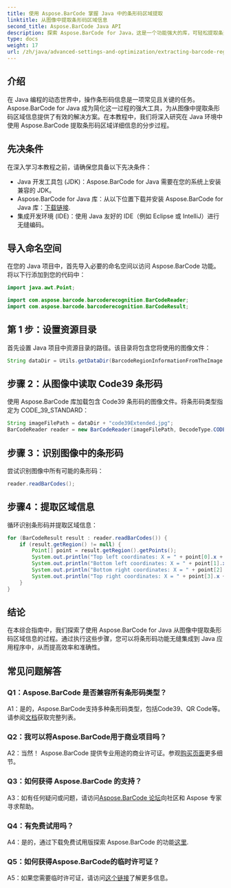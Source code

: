 ```yaml
---
title: 使用 Aspose.BarCode 掌握 Java 中的条形码区域提取
linktitle: 从图像中提取条形码区域信息
second_title: Aspose.BarCode Java API
description: 探索 Aspose.BarCode for Java，这是一个功能强大的库，可轻松提取条形码区域详细信息。精确增强您的 Java 应用程序。
type: docs
weight: 17
url: /zh/java/advanced-settings-and-optimization/extracting-barcode-region-information/
---
```

## 介绍

在 Java 编程的动态世界中，操作条形码信息是一项常见且关键的任务。 Aspose.BarCode for Java 成为简化这一过程的强大工具，为从图像中提取条形码区域信息提供了有效的解决方案。在本教程中，我们将深入研究在 Java 环境中使用 Aspose.BarCode 提取条形码区域详细信息的分步过程。

## 先决条件

在深入学习本教程之前，请确保您具备以下先决条件：

- Java 开发工具包 (JDK)：Aspose.BarCode for Java 需要在您的系统上安装兼容的 JDK。
-  Aspose.BarCode for Java 库：从以下位置下载并安装 Aspose.BarCode for Java 库：[下载链接](https://releases.aspose.com/barcode/java/).
- 集成开发环境 (IDE)：使用 Java 友好的 IDE（例如 Eclipse 或 IntelliJ）进行无缝编码。

## 导入命名空间

在您的 Java 项目中，首先导入必要的命名空间以访问 Aspose.BarCode 功能。将以下行添加到您的代码中：

```java
import java.awt.Point;

import com.aspose.barcode.barcoderecognition.BarCodeReader;
import com.aspose.barcode.barcoderecognition.BarCodeResult;


```

## 第 1 步：设置资源目录

首先设置 Java 项目中资源目录的路径。该目录将包含您将使用的图像文件：

```java
String dataDir = Utils.getDataDir(BarcodeRegionInformationFromTheImage.class) + "BarcodeReader/advanced_features/";
```

## 步骤 2：从图像中读取 Code39 条形码

使用 Aspose.BarCode 库加载包含 Code39 条形码的图像文件。将条形码类型指定为 CODE_39_STANDARD：

```java
String imageFilePath = dataDir + "code39Extended.jpg";
BarCodeReader reader = new BarCodeReader(imageFilePath, DecodeType.CODE_39_STANDARD);
```

## 步骤 3：识别图像中的条形码

尝试识别图像中所有可能的条形码：

```java
reader.readBarCodes();
```

## 步骤4：提取区域信息

循环识别条形码并提取区域信息：

```java
for (BarCodeResult result : reader.readBarCodes()) {
    if (result.getRegion() != null) {
        Point[] point = result.getRegion().getPoints();
        System.out.println("Top left coordinates: X = " + point[0].x + ", Y = " + point[0].y);
        System.out.println("Bottom left coordinates: X = " + point[1].x + ", Y = " + point[1].y);
        System.out.println("Bottom right coordinates: X = " + point[2].x + ", Y = " + point[2].y);
        System.out.println("Top right coordinates: X = " + point[3].x + ", Y = " + point[3].y);
    }
}
```

## 结论

在本综合指南中，我们探索了使用 Aspose.BarCode for Java 从图像中提取条形码区域信息的过程。通过执行这些步骤，您可以将条形码功能无缝集成到 Java 应用程序中，从而提高效率和准确性。

## 常见问题解答

### Q1：Aspose.BarCode 是否兼容所有条形码类型？

 A1：是的，Aspose.BarCode支持多种条形码类型，包括Code39、QR Code等。请参阅[文档](https://reference.aspose.com/barcode/java/)获取完整列表。

### Q2：我可以将Aspose.BarCode用于商业项目吗？

 A2：当然！ Aspose.BarCode 提供专业用途的商业许可证。参观[购买页面](https://purchase.aspose.com/buy)更多细节。

### Q3：如何获得 Aspose.BarCode 的支持？

 A3：如有任何疑问或问题，请访问[Aspose.BarCode 论坛](https://forum.aspose.com/c/barcode/13)向社区和 Aspose 专家寻求帮助。

### Q4：有免费试用吗？

 A4：是的，通过下载免费试用版探索 Aspose.BarCode 的功能[这里](https://releases.aspose.com/).

### Q5：如何获得Aspose.BarCode的临时许可证？

 A5：如果您需要临时许可证，请访问[这个链接](https://purchase.aspose.com/temporary-license/)了解更多信息。